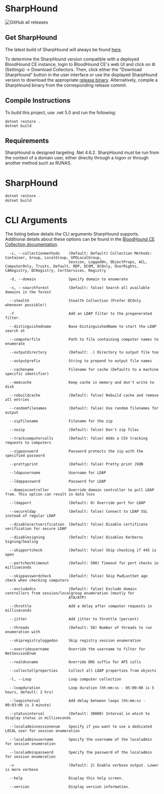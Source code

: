 # SharpHound

![GitHub all releases](https://img.shields.io/github/downloads/BloodHoundAD/SharpHound/total)

## Get SharpHound

The latest build of SharpHound will always be found [here](https://github.com/BloodHoundAD/SharpHound/releases).

To determine the SharpHound version compatible with a deployed BloodHound CE instance, login to BloodHound CE's web UI and click on ⚙️ (Settings) → Download Collectors. Then, click either the "Download SharpHound" button in the user interface or use the displayed SharpHound version to download the appropriate [release binary](https://github.com/BloodHoundAD/SharpHound/releases). Alternatively, compile a SharpHound binary from the corresponding release commit.

## Compile Instructions

To build this project, use .net 5.0 and run the following:

```
dotnet restore .
dotnet build
```

## Requirements

SharpHound is designed targeting .Net 4.6.2. SharpHound must be run from the context of a domain user, either directly through a logon or through another method such as RUNAS.

# SharpHound

```csharp
dotnet restore .
dotnet build
```

# CLI Arguments
The listing below details the CLI arguments SharpHound supports. Additional details about these options can be found in the [BloodHound CE Collection documentation](https://support.bloodhoundenterprise.io/hc/en-us/articles/17481375424795-All-SharpHound-Community-Edition-Flags-Explained).
```
  -c, --collectionmethods    (Default: Default) Collection Methods: Container, Group, LocalGroup, GPOLocalGroup,
                             Session, LoggedOn, ObjectProps, ACL, ComputerOnly, Trusts, Default, RDP, DCOM, DCOnly, UserRights, CARegistry, DCRegistry, CertServices, Registry

  -d, --domain               Specify domain to enumerate

  -s, --searchforest         (Default: false) Search all available domains in the forest

  --stealth                  Stealth Collection (Prefer DCOnly whenever possible!)

  -f                         Add an LDAP filter to the pregenerated filter.

  --distinguishedname        Base DistinguishedName to start the LDAP search at

  --computerfile             Path to file containing computer names to enumerate

  --outputdirectory          (Default: .) Directory to output file too

  --outputprefix             String to prepend to output file names

  --cachename                Filename for cache (Defaults to a machine specific identifier)

  --memcache                 Keep cache in memory and don't write to disk

  --rebuildcache             (Default: false) Rebuild cache and remove all entries

  --randomfilenames          (Default: false) Use random filenames for output

  --zipfilename              Filename for the zip

  --nozip                    (Default: false) Don't zip files

  --trackcomputercalls       (Default: false) Adds a CSV tracking requests to computers

  --zippassword              Password protects the zip with the specified password

  --prettyprint              (Default: false) Pretty print JSON

  --ldapusername             Username for LDAP

  --ldappassword             Password for LDAP

  --domaincontroller         Override domain controller to pull LDAP from. This option can result in data loss

  --ldapport                 (Default: 0) Override port for LDAP

  --secureldap               (Default: false) Connect to LDAP SSL instead of regular LDAP

  --disablecertverification  (Default: false) Disable certificate verification for secure LDAP

  --disablesigning           (Default: false) Disables Kerberos Signing/Sealing

  --skipportcheck            (Default: false) Skip checking if 445 is open

  --portchecktimeout         (Default: 500) Timeout for port checks in milliseconds

  --skippasswordcheck        (Default: false) Skip PwdLastSet age check when checking computers

  --excludedcs               (Default: false) Exclude domain controllers from session/localgroup enumeration (mostly for
                             ATA/ATP)

  --throttle                 Add a delay after computer requests in milliseconds

  --jitter                   Add jitter to throttle (percent)

  --threads                  (Default: 50) Number of threads to run enumeration with

  --skipregistryloggedon     Skip registry session enumeration

  --overrideusername         Override the username to filter for NetSessionEnum

  --realdnsname              Override DNS suffix for API calls

  --collectallproperties     Collect all LDAP properties from objects

  -l, --Loop                 Loop computer collection

  --loopduration             Loop duration (hh:mm:ss - 05:00:00 is 5 hours, default: 2 hrs)

  --loopinterval             Add delay between loops (hh:mm:ss - 00:03:00 is 3 minute)

  --statusinterval           (Default: 30000) Interval in which to display status in milliseconds

  --localadminsessionenum    Specify if you want to use a dedicated LOCAL user for session enumeration

  --localadminusername       Specify the username of the localadmin for session enumeration

  --localadminpassword       Specify the password of the localadmin for session enumeration

  -v                         (Default: 2) Enable verbose output. Lower is more verbose

  --help                     Display this help screen.

  --version                  Display version information.
```
